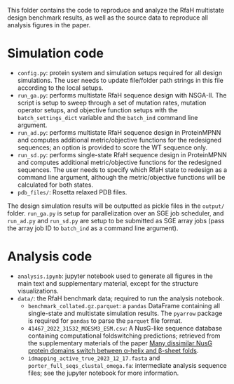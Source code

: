This folder contains the code to reproduce and analyze the RfaH multistate design benchmark results, as well as the source data to reproduce all analysis figures in the paper.

# Simulation code

* `config.py`: protein system and simulation setups required for all design simulations. The user needs to update file/folder path strings in this file according to the local setups.
* `run_ga.py`: performs multistate RfaH sequence design with NSGA-II. The script is setup to sweep through a set of mutation rates, mutation operator setups, and objective function setups with the `batch_settings_dict` variable and the `batch_ind` command line argument.
* `run_ad.py`: performs multistate RfaH sequence design in ProteinMPNN and computes additional metric/objective functions for the redesigned sequences; an option is provided to score the WT sequence only.
* `run_sd.py`: performs single-state RfaH sequence design in ProteinMPNN and computes additional metric/objective functions for the redesigned sequences. The user needs to specify which RfaH state to redesign as a command line argument, although the metric/objective functions will be calculated for both states.
* `pdb_files/`: Rosetta relaxed PDB files.

The design simulation results will be outputted as pickle files in the `output/` folder. `run_ga.py` is setup for parallelization over an SGE job scheduler, and `run_ad.py` and `run_sd.py` are setup to be submitted as SGE array jobs (pass the array job ID to `batch_ind` as a command line argument).

# Analysis code

* `analysis.ipynb`: jupyter notebook used to generate all figures in the main text and supplementary material, except for the structure visualizations.
* `data/`: the RfaH benchmark data; required to run the analysis notebook.
    * `benchmark_collated.gz.parquet`: a `pandas` DataFrame containing all single-state and multistate simulation results. The `pyarrow` package is required for `pandas` to parse the `parquet` file format.
    * `41467_2022_31532_MOESM3_ESM.csv`: A NusG-like sequence database containing computational foldswitching predictions; retrieved from the supplementary materials of the paper [Many dissimilar NusG protein domains switch between α-helix and β-sheet folds](https://www.nature.com/articles/s41467-022-31532-9#Sec26).
    * `idmapping_active_true_2023_12_17.fasta` and `porter_full_seqs_clustal_omega.fa`: intermediate analysis sequence files; see the jupyter notebook for more information.
